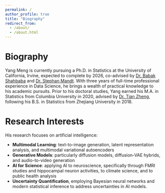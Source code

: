 ```yaml
---
permalink: /
author_profile: true
title: "Biography"
redirect_from: 
  - /about/
  - /about.html
---
```


Biography
======
Yang Meng is currently pursuing a Ph.D. in Statistics at the University of California, Irvine, expected to complete by 2026, co-advised by [Dr. Babak Shahbaba](https://ics.uci.edu/~babaks/) and [Dr. Stephan Mandt](http://www.stephanmandt.com/). With three years of full-time professional experience in Data Science, he brings a wealth of practical knowledge to his academic pursuits. Prior to his doctoral studies, Yang earned his M.A. in Statistics from Columbia University in 2020, advised by [Dr. Tian Zheng](http://www.stat.columbia.edu/~tzheng/), following his B.S. in Statistics from Zhejiang University in 2018.

Research Interests
======
His research focuses on artificial intelligence: 

* **Multimodal Learning**: text-to-image generation, latent representation analysis, and multimodal variational autoencoders
* **Generative Models**: particularly diffusion models, diffusion-VAE hybrids, and audio-to-video generation
* **AI for Science**: applying AI to neuroscience, specifically through FMRI studies and hippocampal neuron activities, to climate science, and to public health analysis
* **Uncertainty Quantification**, employing Bayesian neural networks and modern statistical inference to address uncertainties in AI models.